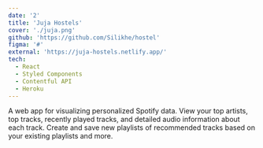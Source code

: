```yaml
---
date: '2'
title: 'Juja Hostels'
cover: './juja.png'
github: 'https://github.com/Silikhe/hostel'
figma: '#'
external: 'https://juja-hostels.netlify.app/'
tech:
  - React
  - Styled Components
  - Contentful API
  - Heroku
---
```


A web app for visualizing personalized Spotify data. View your top artists, top tracks, recently played tracks, and detailed audio information about each track. Create and save new playlists of recommended tracks based on your existing playlists and more.
